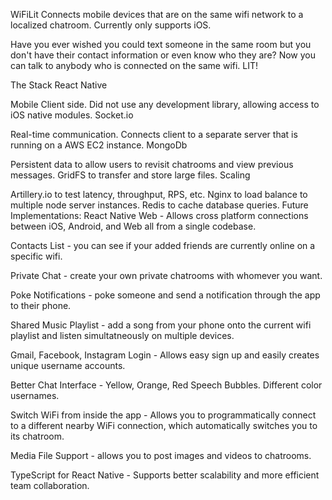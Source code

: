 WiFiLit
Connects mobile devices that are on the same wifi network to a localized chatroom. Currently only supports iOS.

Have you ever wished you could text someone in the same room but you don't have their contact information or even know who they are? Now you can talk to anybody who is connected on the same wifi. LIT!

The Stack
React Native

Mobile Client side.
Did not use any development library, allowing access to iOS native modules.
Socket.io

Real-time communication.
Connects client to a separate server that is running on a AWS EC2 instance.
MongoDb

Persistent data to allow users to revisit chatrooms and view previous messages.
GridFS to transfer and store large files.
Scaling

Artillery.io to test latency, throughput, RPS, etc.
Nginx to load balance to multiple node server instances.
Redis to cache database queries.
Future Implementations:
React Native Web - Allows cross platform connections between iOS, Android, and Web all from a single codebase.

Contacts List - you can see if your added friends are currently online on a specific wifi.

Private Chat - create your own private chatrooms with whomever you want.

Poke Notifications - poke someone and send a notification through the app to their phone.

Shared Music Playlist - add a song from your phone onto the current wifi playlist and listen simultatneously on multiple devices.

Gmail, Facebook, Instagram Login - Allows easy sign up and easily creates unique username accounts.

Better Chat Interface - Yellow, Orange, Red Speech Bubbles. Different color usernames.

Switch WiFi from inside the app - Allows you to programmatically connect to a different nearby WiFi connection, which automatically switches you to its chatroom.

Media File Support - allows you to post images and videos to chatrooms.

TypeScript for React Native - Supports better scalability and more efficient team collaboration.